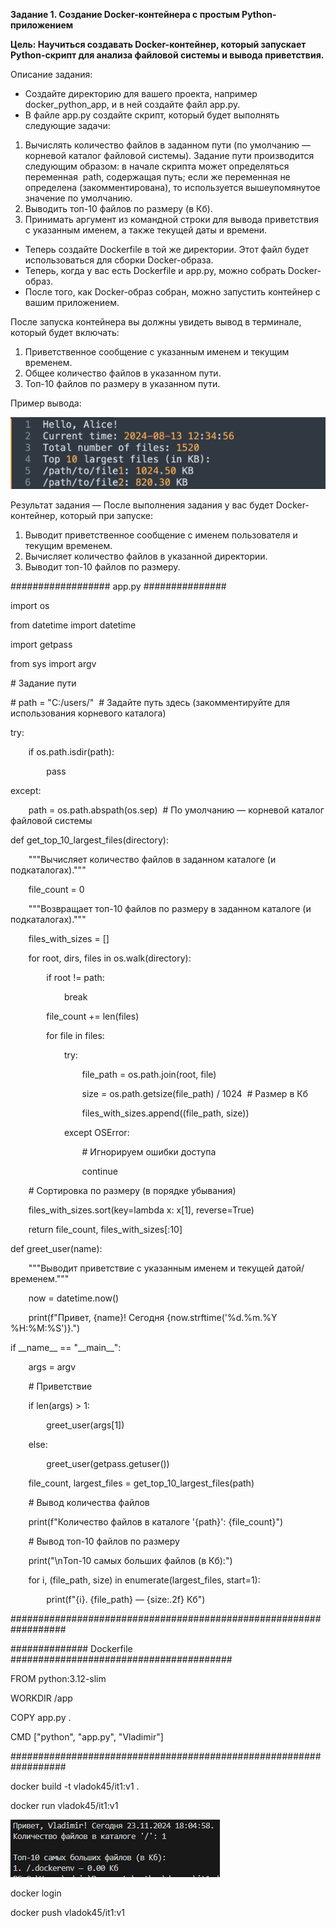 ﻿**Задание 1. Создание Docker-контейнера с простым Python-приложением**




**Цель: Научиться создавать Docker-контейнер, который запускает Python-скрипт для анализа файловой системы и вывода приветствия.**




Описание задания:

- Создайте директорию для вашего проекта, например docker\_python\_app, и в ней создайте файл app.py.
- В файле app.py создайте скрипт, который будет выполнять следующие задачи:
1. Вычислять количество файлов в заданном пути (по умолчанию — корневой каталог файловой системы). Задание пути производится следующим образом: в начале скрипта может определяться переменная  path, содержащая путь; если же переменная не определена (закомментирована), то используется вышеупомянутое значение по умолчанию.
1. Выводить топ-10 файлов по размеру (в Кб).
1. Принимать аргумент из командной строки для вывода приветствия с указанным именем, а также текущей даты и времени.
- Теперь создайте Dockerfile в той же директории. Этот файл будет использоваться для сборки Docker-образа.
- Теперь, когда у вас есть Dockerfile и app.py, можно собрать Docker-образ.
- После того, как Docker-образ собран, можно запустить контейнер с вашим приложением. 

После запуска контейнера вы должны увидеть вывод в терминале, который будет включать:

1. Приветственное сообщение с указанным именем и текущим временем.
1. Общее количество файлов в указанном пути.
1. Топ-10 файлов по размеру в указанном пути.

Пример вывода:

![](Aspose.Words.f8467f36-192b-47f0-998c-73fef22bf33b.001.png)




Результат задания — После выполнения задания у вас будет Docker-контейнер, который при запуске:

1. Выводит приветственное сообщение с именем пользователя и текущим временем.
1. Вычисляет количество файлов в указанной директории.
1. Выводит топ-10 файлов по размеру.

################## app.py ###############

import os

from datetime import datetime

import getpass

from sys import argv

\# Задание пути

\# path = "C:/users/"  # Задайте путь здесь (закомментируйте для использования корневого каталога)

try:

`    `if os.path.isdir(path):

`        `pass

except:

`    `path = os.path.abspath(os.sep)  # По умолчанию — корневой каталог файловой системы

def get\_top\_10\_largest\_files(directory):

`    `"""Вычисляет количество файлов в заданном каталоге (и подкаталогах)."""

`    `file\_count = 0

`    `"""Возвращает топ-10 файлов по размеру в заданном каталоге (и подкаталогах)."""

`    `files\_with\_sizes = []

`    `for root, dirs, files in os.walk(directory):

`        `if root != path:

`            `break

`        `file\_count += len(files)

`        `for file in files:

`            `try:

`                `file\_path = os.path.join(root, file)

`                `size = os.path.getsize(file\_path) / 1024  # Размер в Кб

`                `files\_with\_sizes.append((file\_path, size))

`            `except OSError:

`                `# Игнорируем ошибки доступа

`                `continue

`    `# Сортировка по размеру (в порядке убывания)

`    `files\_with\_sizes.sort(key=lambda x: x[1], reverse=True)

`    `return file\_count, files\_with\_sizes[:10]

def greet\_user(name):

`    `"""Выводит приветствие с указанным именем и текущей датой/временем."""

`    `now = datetime.now()

`    `print(f"Привет, {name}! Сегодня {now.strftime('%d.%m.%Y %H:%M:%S')}.")

if \_\_name\_\_ == "\_\_main\_\_":

`    `args = argv

`    `# Приветствие

`    `if len(args) > 1:

`        `greet\_user(args[1])

`    `else:

`        `greet\_user(getpass.getuser())

`    `file\_count, largest\_files = get\_top\_10\_largest\_files(path)

`    `# Вывод количества файлов

`    `print(f"Количество файлов в каталоге '{path}': {file\_count}")

`    `# Вывод топ-10 файлов по размеру

`    `print("\nТоп-10 самых больших файлов (в Кб):")

`    `for i, (file\_path, size) in enumerate(largest\_files, start=1):

`        `print(f"{i}. {file\_path} — {size:.2f} Кб")

##################################################################

############## Dockerfile ########################################

FROM python:3.12-slim

WORKDIR /app

COPY app.py .

CMD ["python", "app.py", "Vladimir"]

##################################################################

docker build -t vladok45/it1:v1 .

docker run vladok45/it1:v1

![](Aspose.Words.f8467f36-192b-47f0-998c-73fef22bf33b.002.png)

docker login

docker push vladok45/it1:v1
